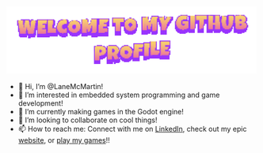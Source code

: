 ![image](welcome_pixelated.gif)

- 👋 Hi, I’m @LaneMcMartin!
- 👀 I’m interested in embedded system programming and game development!
- 🌱 I’m currently making games in the Godot engine!
- 💞️ I’m looking to collaborate on cool things!
- 📫 How to reach me: Connect with me on [LinkedIn](https://www.linkedin.com/in/lanemcmartin/), check out my epic [website](https://lanemcmartin.github.io/), or [play my games](https://lanemcmartin.github.io/](https://lanemcmartin.itch.io/))!!

<!---
LaneMcMartin/LaneMcMartin is a ✨ special ✨ repository because its `README.md` (this file) appears on your GitHub profile.
You can click the Preview link to take a look at your changes.
--->
